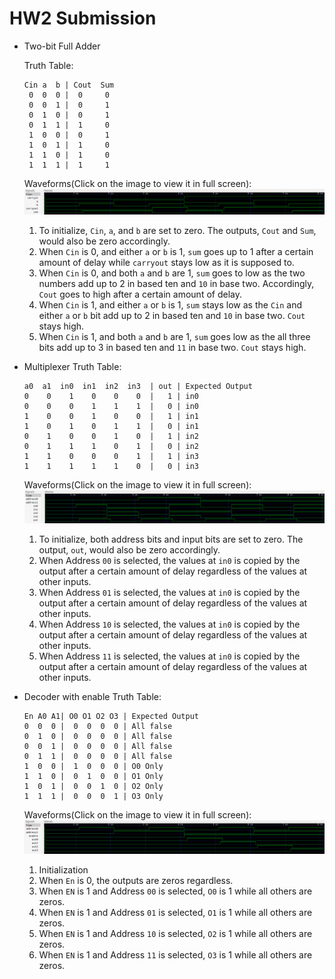 # HW2 Submission

 * Two-bit Full Adder

    Truth Table:
      ```
      Cin a  b | Cout  Sum
       0  0  0 |  0     0
       0  0  1 |  0     1
       0  1  0 |  0     1
       0  1  1 |  1     0
       1  0  0 |  0     1
       1  0  1 |  1     0
       1  1  0 |  1     0
       1  1  1 |  1     1
      ```
    Waveforms(Click on the image to view it in full screen):
    ![adder](https://raw.githubusercontent.com/QingmuDeng/HW2/master/img/adder0.png)
      1. To initialize, `Cin`, `a`, and `b` are set to zero. The outputs, `Cout` and `Sum`, would also be zero accordingly.
      2. When `Cin` is 0, and either `a` or `b` is 1, `sum` goes up to 1 after a certain amount of delay while `carryout` stays low as it is supposed to. 
      3. When `Cin` is 0, and both `a` and `b` are 1, `sum` goes to low as the two numbers add up to 2 in based ten and `10` in base two. Accordingly, `Cout` goes to high after a certain amount of delay.
      4. When `Cin` is 1, and either `a` or `b` is 1, `sum` stays low as the `Cin` and either `a` or `b` bit add up to 2 in based ten and `10` in base two. `Cout` stays high.
      5. When `Cin` is 1, and both `a` and `b` are 1, `sum` goes low as the all three bits add up to 3 in based ten and `11` in base two. `Cout` stays high.

 * Multiplexer
    Truth Table:
      ```
      a0  a1  in0  in1  in2  in3  | out | Expected Output
      0    0    1    0    0    0  |   1 | in0
      0    0    0    1    1    1  |   0 | in0
      1    0    0    1    0    0  |   1 | in1
      1    0    1    0    1    1  |   0 | in1
      0    1    0    0    1    0  |   1 | in2
      0    1    1    1    0    1  |   0 | in2
      1    1    0    0    0    1  |   1 | in3
      1    1    1    1    1    0  |   0 | in3
      ```
    Waveforms(Click on the image to view it in full screen):
    ![mux](https://raw.githubusercontent.com/QingmuDeng/HW2/master/img/mux0.png)
      1. To initialize, both address bits and input bits are set to zero. The output, `out`, would also be zero accordingly.
      2. When Address `00` is selected, the values at `in0` is copied by the output after a certain amount of delay regardless of the values at other inputs.
      3. When Address `01` is selected, the values at `in0` is copied by the output after a certain amount of delay regardless of the values at other inputs.
      4. When Address `10` is selected, the values at `in0` is copied by the output after a certain amount of delay regardless of the values at other inputs.
      5. When Address `11` is selected, the values at `in0` is copied by the output after a certain amount of delay regardless of the values at other inputs.
      
 * Decoder with enable
    Truth Table:
      ```
      En A0 A1| O0 O1 O2 O3 | Expected Output
      0  0  0 |  0  0  0  0 | All false
      0  1  0 |  0  0  0  0 | All false
      0  0  1 |  0  0  0  0 | All false
      0  1  1 |  0  0  0  0 | All false
      1  0  0 |  1  0  0  0 | O0 Only
      1  1  0 |  0  1  0  0 | O1 Only
      1  0  1 |  0  0  1  0 | O2 Only
      1  1  1 |  0  0  0  1 | O3 Only
      ```
    Waveforms(Click on the image to view it in full screen):
    ![decoder](https://raw.githubusercontent.com/QingmuDeng/HW2/master/img/decoder0.png)
      1. Initialization
      2. When `En` is 0, the outputs are zeros regardless.
      3. When `EN` is 1 and Address `00` is selected, `O0` is 1 while all others are zeros.
      4. When `EN` is 1 and Address `01` is selected, `O1` is 1 while all others are zeros.
      5. When `EN` is 1 and Address `10` is selected, `O2` is 1 while all others are zeros.
      6. When `EN` is 1 and Address `11` is selected, `O3` is 1 while all others are zeros.
